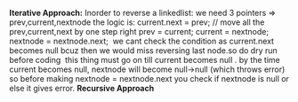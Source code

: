 **Iterative Approach:**
Inorder to reverse a linkedlist:
we need 3 pointers => prev,current,nextnode
the logic is:
current.next = prev;
// move all the prev,current,next by one step right
prev = current;
current = nextnode;
nextnode = nextnode.next;
​
we cant check the condition as current.next becomes null bcuz then we would miss reversing last node.so do dry run before coding
​
this thing must go on till current becomes null .
by the time current becomes null, nextnode will become null->null (which throws error)
so before making nextnode = nextnode.next you check if nextnode is null or else
it gives error.
​
**Recursive Approach**
​
​
​
​